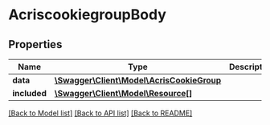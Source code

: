 # AcriscookiegroupBody

## Properties
Name | Type | Description | Notes
------------ | ------------- | ------------- | -------------
**data** | [**\Swagger\Client\Model\AcrisCookieGroup**](AcrisCookieGroup.md) |  | [optional] 
**included** | [**\Swagger\Client\Model\Resource[]**](Resource.md) |  | [optional] 

[[Back to Model list]](../../README.md#documentation-for-models) [[Back to API list]](../../README.md#documentation-for-api-endpoints) [[Back to README]](../../README.md)

